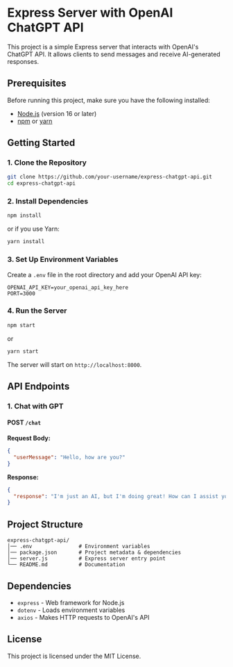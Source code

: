 # Express Server with OpenAI ChatGPT API

This project is a simple Express server that interacts with OpenAI's ChatGPT API. It allows clients to send messages and receive AI-generated responses.

## Prerequisites

Before running this project, make sure you have the following installed:

- [Node.js](https://nodejs.org/) (version 16 or later)
- [npm](https://www.npmjs.com/) or [yarn](https://yarnpkg.com/)

## Getting Started

### 1. Clone the Repository

```sh
git clone https://github.com/your-username/express-chatgpt-api.git
cd express-chatgpt-api
```

### 2. Install Dependencies

```sh
npm install
```

or if you use Yarn:

```sh
yarn install
```

### 3. Set Up Environment Variables

Create a `.env` file in the root directory and add your OpenAI API key:

```env
OPENAI_API_KEY=your_openai_api_key_here
PORT=3000
```

### 4. Run the Server

```sh
npm start
```

or

```sh
yarn start
```

The server will start on `http://localhost:8000`.

## API Endpoints

### 1. Chat with GPT

#### **POST** `/chat`

**Request Body:**

```json
{
  "userMessage": "Hello, how are you?"
}
```

**Response:**

```json
{
  "response": "I'm just an AI, but I'm doing great! How can I assist you today?"
}
```

## Project Structure

```
express-chatgpt-api/
│── .env               # Environment variables
│── package.json       # Project metadata & dependencies
│── server.js          # Express server entry point
└── README.md          # Documentation
```

## Dependencies

- `express` - Web framework for Node.js
- `dotenv` - Loads environment variables
- `axios` - Makes HTTP requests to OpenAI's API

## License

This project is licensed under the MIT License.

